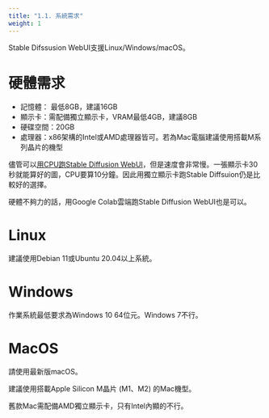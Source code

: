 ```yaml
---
title: "1.1. 系統需求"
weight: 1
---
```


Stable Difssusion WebUI支援Linux/Windows/macOS。

# 硬體需求

- 記憶體： 最低8GB，建議16GB
- 顯示卡：需配備獨立顯示卡，VRAM最低4GB，建議8GB
- 硬碟空間：20GB
- 處理器：x86架構的Intel或AMD處理器皆可。若為Mac電腦建議使用搭載M系列晶片的機型

儘管可以[用CPU跑Stable Diffusion WebUI](https://ivonblog.com/posts/stable-diffusion-running-on-cpu/)，但是速度會非常慢。一張顯示卡30秒就能算好的圖，CPU要算10分鐘。因此用獨立顯示卡跑Stable Diffsuion仍是比較好的選擇。

硬體不夠力的話，用Google Colab雲端跑Stable Diffusion WebUI也是可以。


# Linux

建議使用Debian 11或Ubuntu 20.04以上系統。


# Windows

作業系統最低要求為Windows 10 64位元。Windows 7不行。


# MacOS

請使用最新版macOS。

建議使用搭載Apple Silicon M晶片 (M1、M2) 的Mac機型。

舊款Mac需配備AMD獨立顯示卡，只有Intel內顯的不行。
